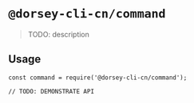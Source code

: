 # `@dorsey-cli-cn/command`

> TODO: description

## Usage

```
const command = require('@dorsey-cli-cn/command');

// TODO: DEMONSTRATE API
```
